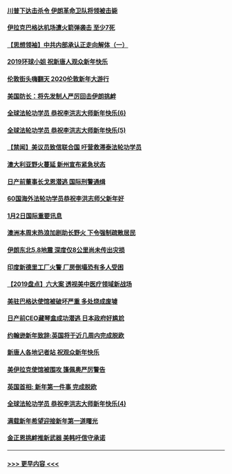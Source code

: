 #### [川普下达击杀令 伊朗革命卫队将领被击毙](../pages/prog202/a102741911.md?t=01031533) 
#### [伊拉克巴格达机场遭火箭弹袭击 至少7死](../pages/prog202/a102744115.md?t=01031533) 
#### [【思想领袖】中共内部承认正走向解体（一）](../pages/prog202/a102744097.md?t=01031533) 
#### [2019环球小姐 祝新唐人观众新年快乐](../pages/prog202/a102744043.md?t=01031533) 
#### [伦敦街头嗨翻天 2020伦敦新年大游行](../pages/prog202/a102743925.md?t=01031533) 
#### [美国防长：将先发制人严厉回击伊朗挑衅](../pages/prog202/a102743930.md?t=01031533) 
#### [全球法轮功学员 恭祝李洪志大师新年快乐(6)](../pages/prog202/a102743899.md?t=01031533) 
#### [全球法轮功学员 恭祝李洪志大师新年快乐(5)](../pages/prog202/a102743766.md?t=01031533) 
#### [【禁闻】美议员致信联合国 吁营救滞泰法轮功学员](../pages/prog202/a102743781.md?t=01031533) 
#### [澳大利亚野火蔓延 新州宣布紧急状态](../pages/prog202/a102743681.md?t=01031533) 
#### [日产前董事长戈恩潜逃 国际刑警通缉](../pages/prog202/a102743676.md?t=01031533) 
#### [60国海外法轮功学员恭祝李洪志师父新年好](../pages/prog202/a102743628.md?t=01031533) 
#### [1月2日国际重要讯息](../pages/prog202/a102743488.md?t=01031533) 
#### [澳洲本周末热浪加剧助长野火 下令强制疏散居民](../pages/prog202/a102743421.md?t=01031533) 
#### [伊朗东北5.8地震 深度仅8公里尚未传出灾损](../pages/prog202/a102743396.md?t=01031533) 
#### [印度新德里工厂火警 厂房倒塌恐有多人受困](../pages/prog202/a102743386.md?t=01031533) 
#### [【2019盘点】六大案 透视美中医疗领域新战场](../pages/prog202/a102743227.md?t=01031533) 
#### [美驻巴格达使馆被破坏严重 多处烧成废墟](../pages/prog202/a102743244.md?t=01031533) 
#### [日产前CEO藏琴盒成功潜逃 日本政府好尴尬](../pages/prog202/a102742937.md?t=01031533) 
#### [约翰逊新年致辞:英国将于近几周内完成脱欧](../pages/prog202/a102742956.md?t=01031533) 
#### [新唐人各地记者站 祝观众新年快乐](../pages/prog202/a102742785.md?t=01031533) 
#### [美伊拉克使馆被围攻 篷佩奥严厉警告](../pages/prog202/a102742994.md?t=01031533) 
#### [英国首相: 新年第一件事 完成脱欧](../pages/prog202/a102742907.md?t=01031533) 
#### [全球法轮功学员 恭祝李洪志大师新年快乐(4)](../pages/prog202/a102742900.md?t=01031533) 
#### [满载新年希望迎接新年第一道曙光](../pages/prog202/a102742809.md?t=01031533) 
#### [金正恩挑衅推新武器 美韩吁信守承诺](../pages/prog202/a102742799.md?t=01031533) 

----
#### [ >>> 更早内容 <<< ](../indexes/prog202-earlier.md)
